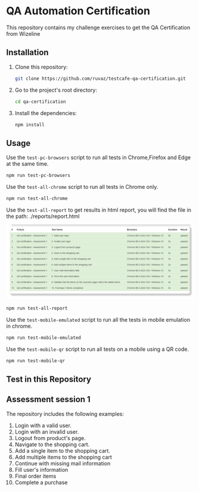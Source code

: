 # QA Automation Certification

This repository contains my challenge exercises to get the QA Certification from Wizeline


## Installation

1. Clone this repository:

    ```sh
    git clone https://github.com/ruvaz/testcafe-qa-certification.git
    ```

2. Go to the project's root directory:

    ```sh
    cd qa-certification
    ```

3. Install the dependencies:

    ```sh
    npm install
    ```


## Usage

Use the `test-pc-browsers` script to run all tests in Chrome,Firefox and Edge at the same time.

```sh
npm run test-pc-browsers
```

Use the `test-all-chrome` script to run all tests in Chrome only.

```sh
npm run test-all-chrome
```

Use the `test-all-report` to get results in html report, you will find the file in the path: ./reports/report.html

![Testcafé Reporter HTML](./report.html.png "Testcafé Reporter HTML")

```sh
npm run test-all-report
```

Use the `test-mobile-emulated` script to run all the tests in mobile emulation in chrome.

```sh
npm run test-mobile-emulated
```

Use the `test-mobile-qr` script to run all tests on a mobile using a QR code.

```sh
npm run test-mobile-qr
```

## Test in this Repository

## Assessment session 1

The repository includes the following examples:

1. Login with a valid user.
2. Login with an invalid user.
3. Logout from product's page.
4. Navigate to the shopping cart.
5. Add a single item to the shopping cart.
6. Add multiple items to the shopping cart
7. Continue with missing mail information
8. Fill user's information
9. Final order items
10. Complete a purchase
